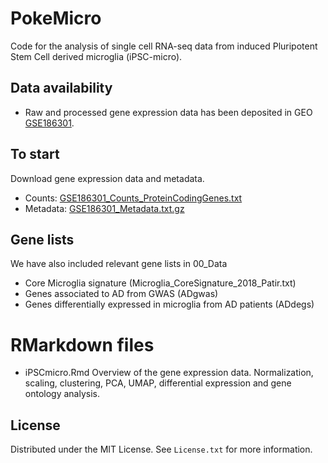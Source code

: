 # PokeMicro

Code for the analysis of single cell RNA-seq data from induced Pluripotent Stem Cell derived microglia (iPSC-micro).

## Data availability

+ Raw and processed gene expression data has been deposited in GEO [GSE186301](https://www.ncbi.nlm.nih.gov/geo/query/acc.cgi?acc=GSE186301).

## To start

Download gene expression data and metadata.
+ Counts: [GSE186301_Counts_ProteinCodingGenes.txt](https://www.ncbi.nlm.nih.gov/geo/download/?acc=GSE186301&format=file&file=GSE186301%5FCounts%5FProteinCodingGenes%2Etxt%2Egz)
+ Metadata: [GSE186301_Metadata.txt.gz](https://www.ncbi.nlm.nih.gov/geo/download/?acc=GSE186301&format=file&file=GSE186301%5FMetadata%2Etxt%2Egz)

## Gene lists

We have also included relevant gene lists in 00_Data

+ Core Microglia signature (Microglia_CoreSignature_2018_Patir.txt)
+ Genes associated to AD from GWAS (ADgwas)
+ Genes differentially expressed in microglia from AD patients (ADdegs)

# RMarkdown files

+ iPSCmicro.Rmd Overview of the gene expression data. Normalization, scaling, clustering, PCA, UMAP, differential expression and gene ontology analysis.

## License

Distributed under the MIT License. See `License.txt` for more information.
